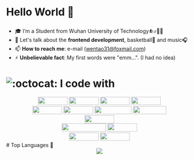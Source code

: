 

# Hello World 👋

- 🎓 I’m a Student from Wuhan University of Technology⛹️‍♂️🏃‍♂️
- 💬 Let's talk about the **frontend development**, basketball🏀 and music🎧
- 📫 **How to reach me**: e-mail (wentao31@foxmail.com) 
- ⚡ **Unbelievable fact**: My first words were "emm...". (I had no idea)

# ![:octocat:](https://cdn.jsdelivr.net/gh/Yolo-hwt/PicGo-res/images/github-profile/octocat.png) I code with

<div align=center>
<img src="https://img.shields.io/badge/vscode-black?logo=Visual Studio Code&logoColor=blue&style=flat"width=80 height=22></img>
<img src="https://img.shields.io/badge/IDEA-lightgray?logo=IntelliJ IDEA&logoColor=black&style=flat"width=80 height=22></img>
<img src="https://img.shields.io/badge/Chrome-black?logo=Google Chrome&logoColor=blue&style=flat"width=80 height=22></img>
<img src="https://img.shields.io/badge/Github-white?logo=Github&logoColor=black&style=flat"width=80 height=22></img>
</div>
<div align=center>
<img src="https://img.shields.io/badge/HTML5-red?logo=HTML5&logoColor=white&style=flat"width=80 height=22></img>
<img src="https://img.shields.io/badge/CSS3-blue?logo=CSS3&logoColor=white&style=flat"width=80 height=22></img>
<img src="https://img.shields.io/badge/JavaScript-yellow?logo=JavaScript&logoColor=white&style=flat"width=100 height=22></img>
<img src="https://img.shields.io/badge/Node.js-black?logo=Node.js&logoColor=green&style=flat"width=90 height=22></img>
</div>

<div align=center>
<img src="https://img.shields.io/badge/Vue.js-black?logo=Vue.js&logoColor=green&style=flat"width=80 height=22></img>
</div>

<div align=center>
<img src="https://img.shields.io/badge/Webpack-blue?logo=Webpack&logoColor=lightblue&style=flat"width=120 height=22></img>
<img src="https://img.shields.io/badge/Git-black?logo=Git&logoColor=red&style=flat"width=80 height=22></img>
</div>

<div align=center>
<img src="https://img.shields.io/badge/D3.js-black?logo=D3.js&logoColor=orange&style=flat"width=80 height=22></img>
<img src="https://img.shields.io/badge/Echarts-black?logo=Apache ECharts&logoColor=blue&style=flat"width=80 height=22></img>
</div>
# Top Languages 🥇

<div align=center>
<img src="https://github-readme-stats.vercel.app/api/top-langs/?username=Yolo-hwt&layout=compact"></img>
<div align=center>
</div>

